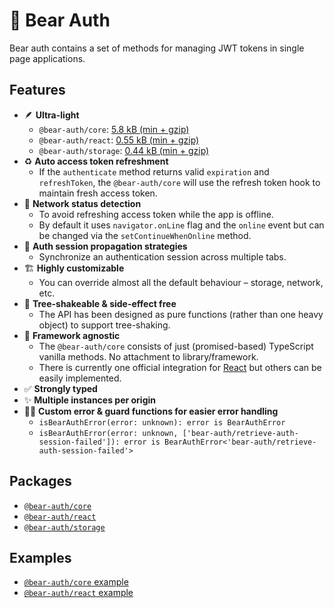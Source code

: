 # 🐻 Bear Auth

Bear auth contains a set of methods for managing JWT tokens in single page applications.

## Features

- 🪶 **Ultra-light**
    - `@bear-auth/core`: [5.8 kB (min + gzip)](https://bundlephobia.com/package/@bear-auth/core)
    - `@bear-auth/react`: [0.55 kB (min + gzip)](https://bundlephobia.com/package/@bear-auth/react)
    - `@bear-auth/storage`: [0.44 kB (min + gzip)](https://bundlephobia.com/package/@bear-auth/storage)
- ♻️ **Auto access token refreshment**
    - If the `authenticate` method returns valid `expiration` and `refreshToken`, the `@bear-auth/core` will use the refresh token hook to maintain fresh access token.
- 🛜 **Network status detection**
    - To avoid refreshing access token while the app is offline.
    - By default it uses `navigator.onLine` flag and the `online` event but can be changed via the `setContinueWhenOnline` method.
- 🌊 **Auth session propagation strategies**
    - Synchronize an authentication session across multiple tabs.
- 🏗️ **Highly customizable**
    - You can override almost all the default behaviour – storage, network, etc.
- 💨 **Tree-shakeable & side-effect free**
    - The API has been designed as pure functions (rather than one heavy object) to support tree-shaking.
- 🙈 **Framework agnostic**
    - The `@bear-auth/core` consists of just (promised-based) TypeScript vanilla methods. No attachment to library/framework.
    - There is currently one official integration for [React](./packages/react) but others can be easily implemented.
- ✅ **Strongly typed**
- ✨ **Multiple instances per origin**
- 👨‍🚒 **Custom error & guard functions for easier error handling**
    - `isBearAuthError(error: unknown): error is BearAuthError`
    - `isBearAuthError(error: unknown, ['bear-auth/retrieve-auth-session-failed']): error is BearAuthError<'bear-auth/retrieve-auth-session-failed'>`

## Packages

- [`@bear-auth/core`](./packages/core)
- [`@bear-auth/react`](./packages/react)
- [`@bear-auth/storage`](./packages/storage)

## Examples

- [`@bear-auth/core` example](./examples/core)
- [`@bear-auth/react` example](./examples/react)
